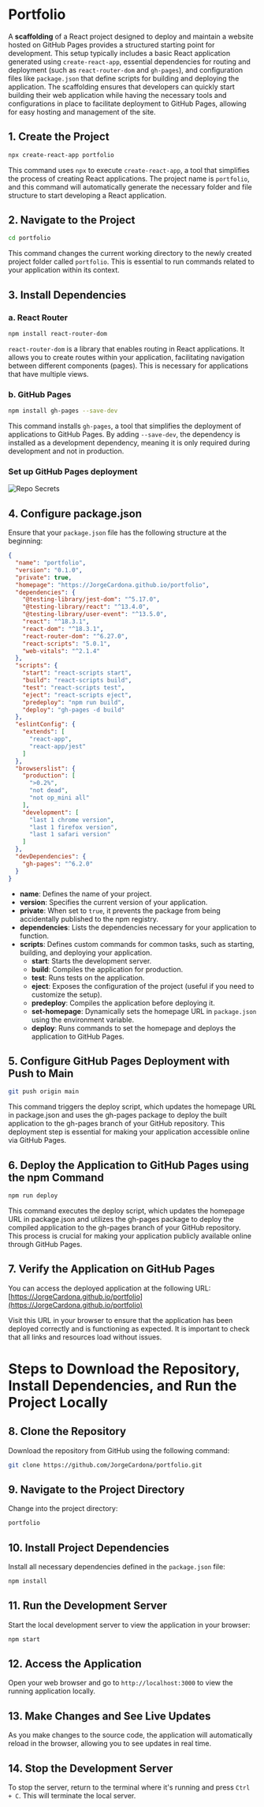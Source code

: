 # Portfolio

A **scaffolding** of a React project designed to deploy and maintain a website hosted on GitHub Pages provides a structured starting point for development. This setup typically includes a basic React application generated using `create-react-app`, essential dependencies for routing and deployment (such as `react-router-dom` and `gh-pages`), and configuration files like `package.json` that define scripts for building and deploying the application. The scaffolding ensures that developers can quickly start building their web application while having the necessary tools and configurations in place to facilitate deployment to GitHub Pages, allowing for easy hosting and management of the site.

## 1. Create the Project
```bash
npx create-react-app portfolio
```
This command uses `npx` to execute `create-react-app`, a tool that simplifies the process of creating React applications. The project name is `portfolio`, and this command will automatically generate the necessary folder and file structure to start developing a React application.

## 2. Navigate to the Project
```bash
cd portfolio
```
This command changes the current working directory to the newly created project folder called `portfolio`. This is essential to run commands related to your application within its context.

## 3. Install Dependencies
### a. React Router
```bash
npm install react-router-dom
```
`react-router-dom` is a library that enables routing in React applications. It allows you to create routes within your application, facilitating navigation between different components (pages). This is necessary for applications that have multiple views.

### b. GitHub Pages
```bash
npm install gh-pages --save-dev
```
This command installs `gh-pages`, a tool that simplifies the deployment of applications to GitHub Pages. By adding `--save-dev`, the dependency is installed as a development dependency, meaning it is only required during development and not in production.

### Set up GitHub Pages deployment
![Repo Secrets](images/setup_github_pages_deployment.png)

## 4. Configure package.json
Ensure that your `package.json` file has the following structure at the beginning:
```json
{
  "name": "portfolio",
  "version": "0.1.0",
  "private": true,
  "homepage": "https://JorgeCardona.github.io/portfolio",
  "dependencies": {
    "@testing-library/jest-dom": "^5.17.0",
    "@testing-library/react": "^13.4.0",
    "@testing-library/user-event": "^13.5.0",
    "react": "^18.3.1",
    "react-dom": "^18.3.1",
    "react-router-dom": "^6.27.0",
    "react-scripts": "5.0.1",
    "web-vitals": "^2.1.4"
  },
  "scripts": {
    "start": "react-scripts start",
    "build": "react-scripts build",
    "test": "react-scripts test",
    "eject": "react-scripts eject",
    "predeploy": "npm run build",
    "deploy": "gh-pages -d build"
  },
  "eslintConfig": {
    "extends": [
      "react-app",
      "react-app/jest"
    ]
  },
  "browserslist": {
    "production": [
      ">0.2%",
      "not dead",
      "not op_mini all"
    ],
    "development": [
      "last 1 chrome version",
      "last 1 firefox version",
      "last 1 safari version"
    ]
  },
  "devDependencies": {
    "gh-pages": "^6.2.0"
  }
}
```
- **name**: Defines the name of your project.
- **version**: Specifies the current version of your application.
- **private**: When set to `true`, it prevents the package from being accidentally published to the npm registry.
- **dependencies**: Lists the dependencies necessary for your application to function.
- **scripts**: Defines custom commands for common tasks, such as starting, building, and deploying your application.
  - **start**: Starts the development server.
  - **build**: Compiles the application for production.
  - **test**: Runs tests on the application.
  - **eject**: Exposes the configuration of the project (useful if you need to customize the setup).
  - **predeploy**: Compiles the application before deploying it.
  - **set-homepage**: Dynamically sets the homepage URL in `package.json` using the environment variable.
  - **deploy**: Runs commands to set the homepage and deploys the application to GitHub Pages.

## 5. Configure GitHub Pages Deployment with Push to Main
```bash
git push origin main
```

This command triggers the deploy script, which updates the homepage URL in package.json and uses the gh-pages package to deploy the built application to the gh-pages branch of your GitHub repository. This deployment step is essential for making your application accessible online via GitHub Pages.

## 6. Deploy the Application to GitHub Pages using the npm Command
```bash
npm run deploy
```

This command executes the deploy script, which updates the homepage URL in package.json and utilizes the gh-pages package to deploy the compiled application to the gh-pages branch of your GitHub repository. This process is crucial for making your application publicly available online through GitHub Pages.

## 7. Verify the Application on GitHub Pages
You can access the deployed application at the following URL:
[https://JorgeCardona.github.io/portfolio](https://JorgeCardona.github.io/portfolio)

Visit this URL in your browser to ensure that the application has been deployed correctly and is functioning as expected. It is important to check that all links and resources load without issues.

# Steps to Download the Repository, Install Dependencies, and Run the Project Locally

## 8. **Clone the Repository**  
   Download the repository from GitHub using the following command:  
   ```bash
   git clone https://github.com/JorgeCardona/portfolio.git
   ```

## 9. **Navigate to the Project Directory**  
   Change into the project directory:  
   ```bash
   portfolio
   ```

## 10. **Install Project Dependencies**  
   Install all necessary dependencies defined in the `package.json` file:  
   ```bash
   npm install
   ```

## 11. **Run the Development Server**  
   Start the local development server to view the application in your browser:  
   ```bash
   npm start
   ```

## 12. **Access the Application**  
   Open your web browser and go to `http://localhost:3000` to view the running application locally.

## 13. **Make Changes and See Live Updates**  
   As you make changes to the source code, the application will automatically reload in the browser, allowing you to see updates in real time.

## 14. **Stop the Development Server**  
   To stop the server, return to the terminal where it's running and press `Ctrl + C`. This will terminate the local server.